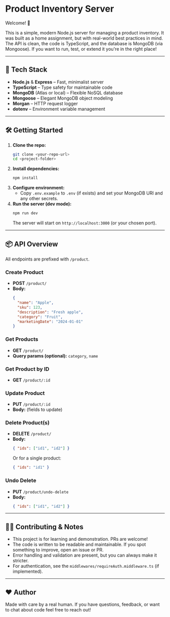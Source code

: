 # Product Inventory Server

Welcome! 👋

This is a simple, modern Node.js server for managing a product inventory. It was built as a home assignment, but with real-world best practices in mind. The API is clean, the code is TypeScript, and the database is MongoDB (via Mongoose). If you want to run, test, or extend it you're in the right place!

---

## 🚀 Tech Stack
- **Node.js** & **Express** – Fast, minimalist server
- **TypeScript** – Type safety for maintainable code
- **MongoDB** (Atlas or local) – Flexible NoSQL database
- **Mongoose** – Elegant MongoDB object modeling
- **Morgan** – HTTP request logger
- **dotenv** – Environment variable management

---

## 🛠️ Getting Started

1. **Clone the repo:**
   ```bash
   git clone <your-repo-url>
   cd <project-folder>
   ```
2. **Install dependencies:**
   ```bash
   npm install
   ```
3. **Configure environment:**
   - Copy `.env.example` to `.env` (if exists) and set your MongoDB URI and any other secrets.
4. **Run the server (dev mode):**
   ```bash
   npm run dev
   ```
   The server will start on `http://localhost:3000` (or your chosen port).

---

## 📦 API Overview

All endpoints are prefixed with `/product`.

### Create Product
- **POST** `/product/`
- **Body:**
  ```json
  {
    "name": "Apple",
    "sku": 123,
    "description": "Fresh apple",
    "category": "Fruit",
    "marketingDate": "2024-01-01"
  }
  ```

### Get Products
- **GET** `/product/`
- **Query params (optional):** `category`, `name`

### Get Product by ID
- **GET** `/product/:id`

### Update Product
- **PUT** `/product/:id`
- **Body:** (fields to update)

### Delete Product(s)
- **DELETE** `/product/`
- **Body:**
  ```json
  { "ids": ["id1", "id2"] }
  ```
  Or for a single product:
  ```json
  { "ids": "id1" }
  ```

### Undo Delete
- **PUT** `/product/undo-delete`
- **Body:**
  ```json
  { "ids": ["id1", "id2"] }
  ```

---

## 🧑‍💻 Contributing & Notes
- This project is for learning and demonstration. PRs are welcome!
- The code is written to be readable and maintainable. If you spot something to improve, open an issue or PR.
- Error handling and validation are present, but you can always make it stricter.
- For authentication, see the `middlewares/requireAuth.middleware.ts` (if implemented).

---

## ❤️ Author
Made with care by a real human. If you have questions, feedback, or want to chat about code feel free to reach out!